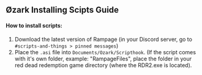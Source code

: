 ## Øzark Installing Scipts Guide

#### How to install scripts:

1. Download the latest version of Rampage (in your Discord server, go to `#scripts-and-things > pinned messages`)
2. Place the `.asi` file into `Documents/Ozark/Scripthook`. (If the script comes with it's own folder, example: "RampageFiles", place the folder in your  red dead redemption game directory (where the RDR2.exe is located).